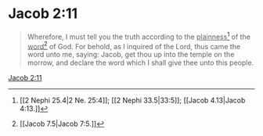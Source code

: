# Jacob 2:11

> Wherefore, I must tell you the truth according to the <u>plainness</u>[^a] of the <u>word</u>[^b] of God. For behold, as I inquired of the Lord, thus came the word unto me, saying: Jacob, get thou up into the temple on the morrow, and declare the word which I shall give thee unto this people.

[Jacob 2:11](https://www.churchofjesuschrist.org/study/scriptures/bofm/jacob/2?lang=eng&id=p11#p11)


[^a]: [[2 Nephi 25.4|2 Ne. 25:4]]; [[2 Nephi 33.5|33:5]]; [[Jacob 4.13|Jacob 4:13.]]
[^b]: [[Jacob 7.5|Jacob 7:5.]]
